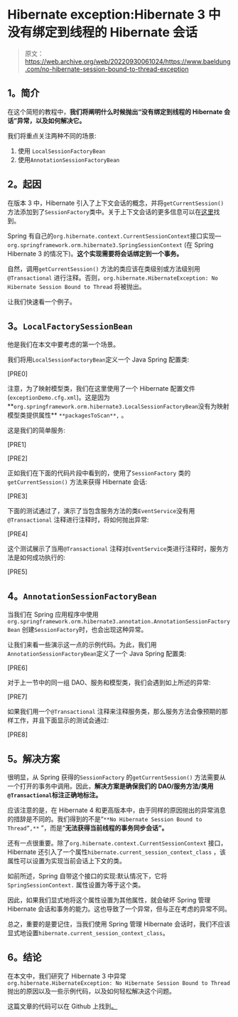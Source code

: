 # Hibernate exception:Hibernate 3 中没有绑定到线程的 Hibernate 会话

> 原文：<https://web.archive.org/web/20220930061024/https://www.baeldung.com/no-hibernate-session-bound-to-thread-exception>

## **1。简介**

在这个简短的教程中，**我们将阐明什么时候抛出“没有绑定到线程的 Hibernate 会话”异常，以及如何解决它。**

我们将重点关注两种不同的场景:

1.  使用 `LocalSessionFactoryBean`
2.  使用`AnnotationSessionFactoryBean`

## **2。起因**

在版本 3 中，Hibernate 引入了上下文会话的概念，并将`getCurrentSession()` 方法添加到了`SessionFactory`类中。关于上下文会话的更多信息可以在[这里](https://web.archive.org/web/20221208143856/https://docs.jboss.org/hibernate/stable/core.old/reference/en/html/architecture-current-session.html)找到。

Spring 有自己的`org.hibernate.context.CurrentSessionContext`接口实现—`org.springframework.orm.hibernate3.SpringSessionContext` (在 Spring Hibernate 3 的情况下)。**这个实现需要将会话绑定到一个事务。**

自然，调用`getCurrentSession()` 方法的类应该在类级别或方法级别用`@Transactional` 进行注释。否则，`org.hibernate.HibernateException: No Hibernate Session Bound to Thread` 将被抛出。

让我们快速看一个例子。

## **3。`LocalFactorySessionBean`**

他是我们在本文中要考虑的第一个场景。

我们将用`LocalSessionFactoryBean`定义一个 Java Spring 配置类:

[PRE0]

注意，为了映射模型类，我们在这里使用了一个 Hibernate 配置文件(`exceptionDemo.cfg.xml`)。这是因为**`org.springframework.orm.hibernate3.LocalSessionFactoryBean`没有为映射模型类提供属性** `**packagesToScan**,` 。

这是我们的简单服务:

[PRE1]

[PRE2]

正如我们在下面的代码片段中看到的，使用了`SessionFactory` 类的`getCurrentSession()` 方法来获得 Hibernate 会话:

[PRE3]

下面的测试通过了，演示了当包含服务方法的类`EventService`没有用`@Transactional` 注释进行注释时，将如何抛出异常:

[PRE4]

这个测试展示了当用`@Transactional` 注释对`EventService`类进行注释时，服务方法是如何成功执行的:

[PRE5]

## **4。`AnnotationSessionFactoryBean`**

当我们在 Spring 应用程序中使用`org.springframework.orm.hibernate3.annotation.AnnotationSessionFactoryBean` 创建`SessionFactory`时，也会出现这种异常。

让我们来看一些演示这一点的示例代码。为此，我们用`AnnotationSessionFactoryBean`定义了一个 Java Spring 配置类:

[PRE6]

对于上一节中的同一组 DAO、服务和模型类，我们会遇到如上所述的异常:

[PRE7]

如果我们用一个`@Transactional` 注释来注释服务类，那么服务方法会像预期的那样工作，并且下面显示的测试会通过:

[PRE8]

## **5。解决方案**

很明显，从 Spring 获得的`SessionFactory` 的`getCurrentSession()` 方法需要从一个打开的事务中调用。因此，**解决方案是确保我们的 DAO/服务方法/类用`@Transactional`标注正确地标注。**

应该注意的是，在 Hibernate 4 和更高版本中，由于同样的原因抛出的异常消息的措辞是不同的。我们得到的不是“`**No Hibernate Session Bound to Thread”,**` ”，而是“**无法获得当前线程的事务同步会话”。**

还有一点很重要。除了`org.hibernate.context.CurrentSessionContext` 接口，Hibernate 还引入了一个属性`hibernate.current_session_context_class` ，该属性可以设置为实现当前会话上下文的类。

如前所述，Spring 自带这个接口的实现:默认情况下，它将`SpringSessionContext.` 属性设置为等于这个类。

因此，如果我们显式地将这个属性设置为其他属性，就会破坏 Spring 管理 Hibernate 会话和事务的能力。这也导致了一个异常，但与正在考虑的异常不同。

总之，重要的是要记住，当我们使用 Spring 管理 Hibernate 会话时，我们不应该显式地设置`hibernate.current_session_context_class`。

## **6。结论**

在本文中，我们研究了 Hibernate 3 中异常 `org.hibernate.HibernateException: No Hibernate Session Bound to Thread` 抛出的原因以及一些示例代码，以及如何轻松解决这个问题。

这篇文章的代码可以在 Github 上找到[。](https://web.archive.org/web/20221208143856/https://github.com/eugenp/tutorials/tree/master/persistence-modules/spring-hibernate-3)